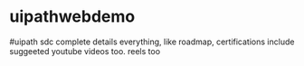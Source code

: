 # uipathwebdemo
#uipath sdc complete details everything, like roadmap, certifications
include suggeeted youtube videos too.
reels too
